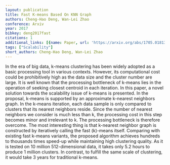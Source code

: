 ```yaml
---
layout: publication
title: Fast K-means Based On KNN Graph
authors: Cheng-Hao Deng, Wan-Lei Zhao
conference: Arxiv
year: 2017
bibkey: deng2017fast
citations: 1
additional_links: [{name: Paper, url: 'https://arxiv.org/abs/1705.01813'}]
tags: ["Scalability"]
short_authors: Cheng-Hao Deng, Wan-Lei Zhao
---
```

In the era of big data, k-means clustering has been widely adopted as a basic
processing tool in various contexts. However, its computational cost could be
prohibitively high as the data size and the cluster number are large. It is
well known that the processing bottleneck of k-means lies in the operation of
seeking closest centroid in each iteration. In this paper, a novel solution
towards the scalability issue of k-means is presented. In the proposal, k-means
is supported by an approximate k-nearest neighbors graph. In the k-means
iteration, each data sample is only compared to clusters that its nearest
neighbors reside. Since the number of nearest neighbors we consider is much
less than k, the processing cost in this step becomes minor and irrelevant to
k. The processing bottleneck is therefore overcome. The most interesting thing
is that k-nearest neighbor graph is constructed by iteratively calling the fast
\(k\)-means itself. Comparing with existing fast k-means variants, the proposed
algorithm achieves hundreds to thousands times speed-up while maintaining high
clustering quality. As it is tested on 10 million 512-dimensional data, it
takes only 5.2 hours to produce 1 million clusters. In contrast, to fulfill the
same scale of clustering, it would take 3 years for traditional k-means.
